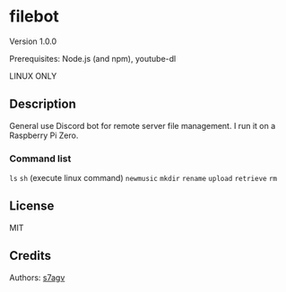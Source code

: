 # filebot

Version 1.0.0

Prerequisites: Node.js (and npm), youtube-dl

LINUX ONLY

## Description

General use Discord bot for remote server file management. I run it on a Raspberry Pi Zero.

### Command list

`ls`
`sh` (execute linux command)
`newmusic`
`mkdir`
`rename`
`upload`
`retrieve`
`rm`

## License

MIT

## Credits

Authors:
[s7agv](https://github.com/s7agv)